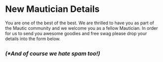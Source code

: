 # New Mautician Details


You are one of the best of the best. We are thrilled to have you as part of the Mautic community and we welcome you as a fellow Mautician. In order for us to send you awesome goodies and free swag please drop your details into the form below.  


<small><em>(*And of course we hate spam too!)</em></small>
------

<script type="text/javascript" src="https://mautic.org/m/form/generate.js?id=8"></script>